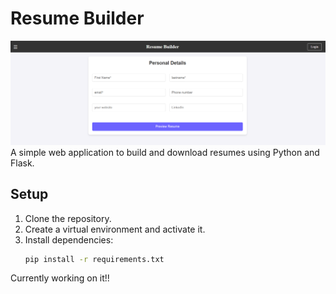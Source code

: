 # Resume Builder
![Resume](https://github.com/nikhilgupta738/resume-builder-flask/blob/main/images/image.png)
A simple web application to build and download resumes using Python and Flask.

## Setup

1. Clone the repository.
2. Create a virtual environment and activate it.
3. Install dependencies:
   ```bash
   pip install -r requirements.txt
   ```
Currently working on it!!